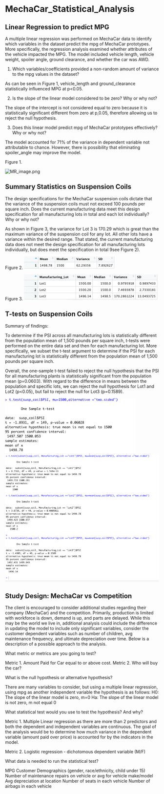# MechaCar_Statistical_Analysis

## Linear Regression to predict MPG

A multiple linear regression was performed on MechaCar data to identify which variables in the dataset predict the mpg of MechaCar prototypes. More specifically, the regression analysis examined whether attributes of the vehicle impacted the MPG. The model included vehicle length, vehicle weight, spoiler angle, ground clearance, and whether the car was AWD. 

1. Which variables/coefficients provided a non-random amount of variance to the mpg values in the dataset?

As can be seen in Figure 1, vehicle_length and ground_clearance statistically influenced MPG at p<0.05. 

2. Is the slope of the linear model considered to be zero? Why or why not?

The slope of the intercept is not considered equal to zero because it is statistically significant different from zero at p,0.05, therefore allowing us to reject the null hypothesis. 

3. Does this linear model predict mpg of MechaCar prototypes effectively? Why or why not?

The model accounted for 71% of the variance in dependent variable not attributable to chance. However, there is possibility that eliminating spoiler_angle may improve the model. 

Figure 1. 

![MR_image.png](images/MR.image.png)


## Summary Statistics on Suspension Coils

The design specifications for the MechaCar suspension coils dictate that the variance of the suspension coils must not exceed 100 pounds per square inch. Does the current manufacturing data meet this design specification for all manufacturing lots in total and each lot individually? Why or why not?

As shown in Figure 3, the variance for Lot 3 is 170.29 which is great than the maximum variance of the suspension coil for any lot. All other lots have a variance within the desired range. That stated, the current manufacturing data does not meet the design specification for all manufacturing lots individually, but does meet the specification in total 9see Figure 2). 

Figure 2.
![TS_image.png](images/TS_image.png)

Figure 3. 
![LS_image.png](images/LS_image.png)



## T-tests on Suspension Coils

Summary of findings:

To determine if the PSI across all manufacturing lots is statistically different from the population mean of 1,500 pounds per square inch, t-tests were performed on the entire data set and then for each manufacturing lot. More specifically, we subset the t-test argument to determine if the PSI for each manufacturing lot is statistically different from the population mean of 1,500 pounds per square inch.

Overall, the one-sample t-test failed to reject the null hypothesis that the PSI for all manufacturing plants is statistically significant from the population mean (p=0.0603). With regard to the difference in means between the population and specific lots, we can reject the null hypothesis for Lot1 and Lot2 (p<0.05), but fail to reject the null for Lot3 (p=0.1589). 

![T_Test_1.png](images/T_Test_1.png)
![T_Test2.png](images/T_Test2.png)

## Study Design: MechaCar vs Competition

The client is encouraged to consider additional studies regarding their company (MechaCar) and the competition. Primarily, production is limited with workforce is down, demand is up, and parts are delayed. While this may be the world we live in, additional analysis could include the difference in updating the model to include only significant variables, consider the customer dependent variables such as number of children, avg maintenance frequency, and ultimate depreciation over time. Below is a description of a possible approach to the analysis. 

What metric or metrics are you going to test?

Metric 1. Amount Paid for Car equal to or above cost. 
Metric 2. Who will buy the car? 

What is the null hypothesis or alternative hypothesis?

There are many variables to consider, but using a multiple linear regression, using mpg as another independent variable the hypothesis is as follows: 
H0: The slope of the linear model is zero, m=0
Ha: The slope of the linear model is not zero, m not equal 0


What statistical test would you use to test the hypothesis? And why?

Metric 1. Multiple Linear regression as there are more than 2 predictors and both the dependent and independent variables are continuous. The goal of the analysis would be to determine how much variance in the dependent variable (amount paid over price) is accounted for by the indicators in the model.

Metric 2. Logistic regression - dichotomous dependent variable (M/F)

What data is needed to run the statistical test?

MPG
Customer Demographics (gender, race/ethnicity, child under 15)
Number of maintenance repairs on vehicle or avg for vehicle make/model
Avg depreciation at location
Number of seats in each vehicle
Number of airbags in each vehicle
